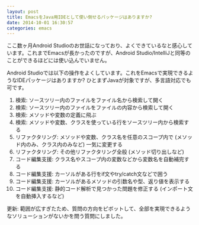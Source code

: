 ```yaml
---
layout: post
title: EmacsをJava用IDEとして使い倒せるパッケージはありますか?
date: 2014-10-01 16:30:57
categories: emacs
---
```

<!-- {% raw %} -->
<p>ここ数ヶ月Android Studioのお世話になっており、よくできているなと感心しています。これまでEmacsが長かったのですが、Android Studio/IntelliJと同等のことができるほどには使い込んでいません。</p>

<p>Android Studioでは以下の操作をよくしています。これをEmacsで実現できるようなIDEパッケージはありますか? ひとまずJavaが対象ですが、多言語対応でも可です。</p>

<ol>
<li>検索: ソースツリー内のファイルをファイル名から検索して開く</li>
<li>検索: ソースツリー内のファイルをファイルの内容から検索して開く</li>
<li>検索: メソッドや変数の定義に飛ぶ</li>
<li>検索: メソッドや変数、クラスを使っている行をソースツリー内から検索する</li>
<li>リファクタリング: メソッドや変数、クラス名を任意のスコープ内で (メソッド内のみ、クラス内のみなど) 一気に変更する</li>
<li>リファクタリング: その他リファクタリング全般 (メソッド切り出しなど)</li>
<li>コード編集支援: クラス名やスコープ内の変数などから変数名を自動補完する</li>
<li>コード編集支援: カーソルがある行をif文やtry/catch文などで囲う</li>
<li>コード編集支援: カーソルがあるメソッドの引数名や型、返り値を表示する</li>
<li>コード編集支援: 静的コード解析で見つかった問題を修正する (インポート文を自動挿入するなど)</li>
</ol>

<p>更新: 範囲が広すぎたため、質問の方向をピボットして、全部を実現できるようなソリューションがないかを問う質問にしました。</p>
<!-- {% endraw %} -->
